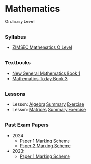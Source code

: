 <style>
  h1, h2, h3, h4, h5, h6 {
    margin-top: 32px;
    margin-bottom: 16px;
  }
</style>

# Mathematics 

Ordinary Level

### <i class="bi bi-folder2-open me-2"></i> Syllabus

- [ZIMSEC Mathematics O Level <i class="bi bi-file-earmark-pdf text-danger"></i>](repocur:pdfs/sample.pdf) 

### <i class="bi bi-book me-2"></i> Textbooks

- [New General Mathematics Book 1 <i class="bi bi-file-earmark-pdf text-danger"></i>](repocur:pdfs/sample.pdf) 
- [Mathematics Today Book 3 <i class="bi bi-file-earmark-pdf text-danger"></i>](repocur:pdfs/sample.pdf) 

### <i class="bi bi-journal-bookmark-fill me-2"></i> Lessons

- Lesson: [Algebra](flow:001-linalg-recap) <i class="bi bi-dot"></i> [Summary](staticpage:test) <i class="bi bi-dot"></i> [Exercise](flow:quiz-test)
- Lesson: [Matrices](flow:001-linalg-recap) <i class="bi bi-dot"></i> [Summary](staticpage:test) <i class="bi bi-dot"></i> [Exercise](flow:quiz-test)

### <i class="bi bi-patch-question me-2"></i> Past Exam Papers

- 2024
    * [Paper 1 <i class="bi bi-file-earmark-pdf text-danger"></i>](repocur:pdfs/sample.pdf) </i> <i class="bi bi-dot"></i> [Marking Scheme <i class="bi bi-file-earmark-pdf text-danger"></i>](repocur:pdfs/sample.pdf) 
    * [Paper 2 <i class="bi bi-file-earmark-pdf text-danger"></i>](repocur:pdfs/sample.pdf) </i> <i class="bi bi-dot"></i> [Marking Scheme <i class="bi bi-file-earmark-pdf text-danger"></i>](repocur:pdfs/sample.pdf)
- 2023:
    * [Paper 1 <i class="bi bi-file-earmark-pdf text-danger"></i>](repocur:pdfs/sample.pdf) </i> <i class="bi bi-dot"></i> [Marking Scheme <i class="bi bi-file-earmark-pdf text-danger"></i>](repocur:pdfs/sample.pdf)
       